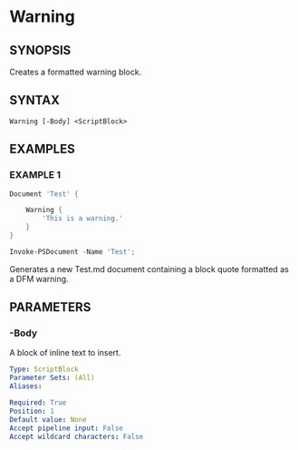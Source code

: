 
# Warning

## SYNOPSIS
Creates a formatted warning block.

## SYNTAX

```
Warning [-Body] <ScriptBlock>
```

## EXAMPLES

### EXAMPLE 1

```powershell
Document 'Test' {

    Warning {
        'This is a warning.'
    }
}

Invoke-PSDocument -Name 'Test';
```

Generates a new Test.md document containing a block quote formatted as a DFM warning.


## PARAMETERS

### -Body
A block of inline text to insert.

```yaml
Type: ScriptBlock
Parameter Sets: (All)
Aliases: 

Required: True
Position: 1
Default value: None
Accept pipeline input: False
Accept wildcard characters: False
```
